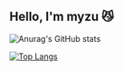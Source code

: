 <h2>Hello, I'm myzu 😼</h2>


![Anurag's GitHub stats](https://github-readme-stats.vercel.app/api?username=huiju-kim&bg_color=30,e96443,904e95&title_color=fff&text_color=fff)



[![Top Langs](https://github-readme-stats.vercel.app/api/top-langs/?username=huiju-kim)](https://github.com/anuraghazra/github-readme-stats)








